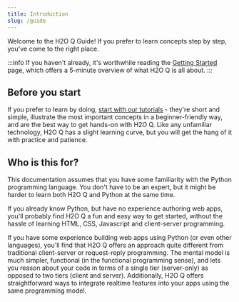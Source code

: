 ```yaml
---
title: Introduction
slug: /guide
---
```


Welcome to the H2O Q Guide! If you prefer to learn concepts step by step, you've come to the right place. 

:::info
If you haven't already, it's worthwhile reading the [Getting Started](getting-started.md) page, which offers a 5-minute overview of what H2O Q is all about.
:::

## Before you start

If you prefer to learn by doing, [start with our tutorials](tutorial-hello.md) - they're short and simple, illustrate the most important concepts in a beginner-friendly way, and are the best way to get hands-on with H2O Q. Like any unfamiliar technology, H2O Q has a slight learning curve, but you will get the hang of it with practice and patience. 

## Who is this for?

This documentation assumes that you have some familiarity with the Python programming language. You don't have to be an expert, but it might be harder to learn both H2O Q and Python at the same time.

If you already know Python, but have no experience authoring web apps, you'll probably find H2O Q a fun and easy way to get started, without the hassle of learning HTML, CSS, Javascript and client-server programming.

If you have some experience building web apps using Python (or even other languages), you'll find that H2O Q offers an approach quite different from traditional client-server or request-reply programming. The mental model is much simpler, functional (in the functional programming sense), and lets you reason about your code in terms of a single tier (server-only) as opposed to two tiers (client and server). Additionally, H2O Q offers straightforward ways to integrate realtime features into your apps using the same programming model.






